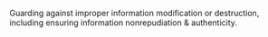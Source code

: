 Guarding against improper information modification or destruction, including ensuring information nonrepudiation & authenticity.